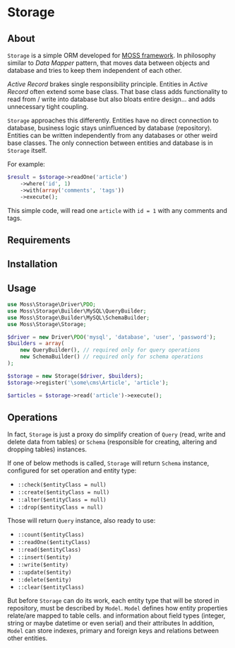 # Storage

## About

`Storage` is a simple ORM developed for [MOSS framework](https://github.com/potfur/moss).
In philosophy similar to _Data Mapper_ pattern, that moves data between objects and database and tries to keep them independent of each other.

_Active Record_ brakes single responsibility principle. Entities in _Active Record_ often extend some base class.
That base class adds functionality to read from / write into database but also bloats entire design... and adds unnecessary tight coupling.

`Storage` approaches this differently. Entities have no direct connection to database, business logic stays uninfluenced by database (repository).
Entities can be written independently from any databases or other weird base classes.
The only connection between entities and database is in `Storage` itself.

For example:

```php
$result = $storage->readOne('article')
	->where('id', 1)
	->with(array('comments', 'tags'))
	->execute();
```

This simple code, will read one `article` with `id = 1` with any comments and tags.

## Requirements

## Installation

## Usage

```php
use Moss\Storage\Driver\PDO;
use Moss\Storage\Builder\MySQL\QueryBuilder;
use Moss\Storage\Builder\MySQL\SchemaBuilder;
use Moss\Storage\Storage;

$driver = new Driver\PDO('mysql', 'database', 'user', 'password');
$builders = array(
    new QueryBuilder(), // required only for query operations
    new SchemaBuilder() // required only for schema operations
);

$storage = new Storage($driver, $builders);
$storage->register('\some\cms\Article', 'article');

$articles = $storage->read('article')->execute();
```


## Operations

In fact, `Storage` is just a proxy do simplify creation of `Query` (read, write and delete data from tables) or `Schema` (responsible for creating, altering and dropping tables) instances.

If one of below methods is called, `Storage` will return `Schema` instance, configured for set operation and entity type:

 * `::check($entityClass = null)`
 * `::create($entityClass = null)`
 * `::alter($entityClass = null)`
 * `::drop($entityClass = null)`

Those will return `Query` instance, also ready to use:

 * `::count($entityClass)`
 * `::readOne($entityClass)`
 * `::read($entityClass)`
 * `::insert($entity)`
 * `::write($entity)`
 * `::update($entity)`
 * `::delete($entity)`
 * `::clear($entityClass)`

But before `Storage` can do its work, each entity type that will be stored in repository, must be described by `Model`.
`Model` defines how entity properties relate/are mapped to table cells. and information about field types (integer, string or maybe datetime or even serial) and their attributes
In addition, `Model` can store indexes, primary and foreign keys and relations between other entities.
